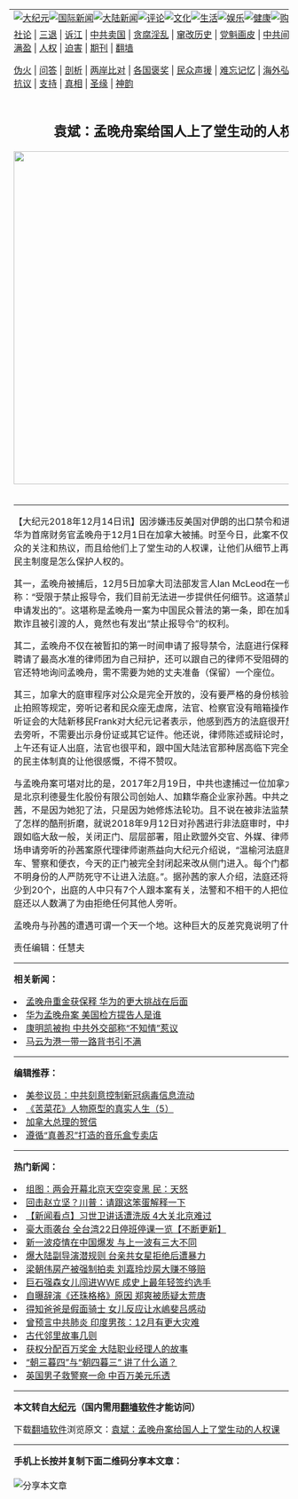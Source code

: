<a name="1" id="1" target="_blank"></a><span id="1"></span>
<table align=center border="0"><tr><td colspan="2" VALIGN=TOP><a href="https://github.com/ya2129/djy/blob/master/gb/nsc413.md#1"><img src="https://raw.githubusercontent.com/ya2129/www/master/t/djy/1.jpg" title="大纪元"></a><a href="https://github.com/ya2129/djy/blob/master/gb/n24hr.md#1"><img src="https://raw.githubusercontent.com/ya2129/www/master/t/djy/3.jpg" title="国际新闻"></a><a href="https://github.com/ya2129/djy/blob/master/gb/nsc413.md#1"><img src="https://raw.githubusercontent.com/ya2129/www/master/t/djy/4.jpg" title="大陆新闻"></a><a href="https://github.com/ya2129/djy/blob/master/gb/news392.md#1"><img src="https://raw.githubusercontent.com/ya2129/www/master/t/djy/5.jpg" title="评论"></a><a href="https://github.com/ya2129/djy/blob/master/gb/news2007.md#1"><img src="https://raw.githubusercontent.com/ya2129/www/master/t/djy/6.jpg" title="文化"></a><a href="https://github.com/ya2129/djy/blob/master/gb/news2008.md#1"><img src="https://raw.githubusercontent.com/ya2129/www/master/t/djy/7.jpg" title="生活"></a><a href="https://github.com/ya2129/djy/blob/master/gb/ncyule.md#1"><img src="https://raw.githubusercontent.com/ya2129/www/master/t/djy/8.jpg" title="娱乐"></a><a href="https://github.com/ya2129/djy/blob/master/gb/nsc1002.md#1"><img src="https://raw.githubusercontent.com/ya2129/www/master/t/djy/9.jpg" title="健康"><a href="https://www.youlucky.com"><img src="https://raw.githubusercontent.com/ya2129/www/master/t/djy/10.jpg" title="购物"></a><a href="https://donate.epochtimes.com/?utm_medium=epochtimes&utm_source=referral&utm_campaign=donate_button_djyarticleheader"><img src="https://raw.githubusercontent.com/ya2129/www/master/t/djy/12.jpg" title="捐款"></a></td></tr>
<tr><td colspan="2" VALIGN=TOP><a target="_blank" href="https://github.com/ya2129/djy/blob/master/gb/9p.md#1">社论</a> | <a target="_blank" href="https://github.com/ya2129/djy/blob/master/gb/nf5657.md#1">三退</a> | <a target="_blank" href="https://github.com/ya2129/djy/blob/master/gb/nf6124.md#1">诉江</a> | <a target="_blank" href="https://github.com/ya2129/djy/blob/master/gb/nf1176117.md#1">中共卖国</a> | <a target="_blank" href="https://github.com/ya2129/djy/blob/master/gb/nf5773.md#1">贪腐淫乱</a> | <a target="_blank" href="https://github.com/ya2129/djy/blob/master/gb/nf1176115.md#1">窜改历史</a> | <a target="_blank" href="https://github.com/ya2129/djy/blob/master/gb/nf1176107.md#1">党魁画皮</a> | <a target="_blank" href="https://github.com/ya2129/djy/blob/master/gb/nf1320400.md#1">中共间谍</a> | <a target="_blank" href="https://github.com/ya2129/djy/blob/master/gb/nf1176114.md#1">破坏传统</a> | <a target="_blank" href="https://github.com/ya2129/ntdtv/blob/master/gb/prog447_1.md#1">恶贯满盈</a> | <a target="_blank" href="https://github.com/ya2129/djy/blob/master/gb/ncid278.md#1">人权</a> | <a target="_blank" href="https://github.com/ya2129/djy/blob/master/gb/nf1176111.md#1">迫害</a> | <a target="_blank" href="https://gitlab.com/szzdlab/mh-qikan/blob/master/README.md#1">期刊</a> | <a target="_blank" href="https://github.com/ya2129/www/blob/master/README.md?zsrh#8">翻墙</a></p><p><a target="_blank" href="https://github.com/ya2129/djy/blob/master/gb/nf5562.md#1">伪火</a> | <a target="_blank" href="https://github.com/ya2129/djy/blob/master/gb/nf4378.md#1">问答</a> | <a target="_blank" href="https://github.com/ya2129/djy/blob/master/gb/nf5792.md#1">剖析</a> | <a target="_blank" href="https://github.com/ya2129/djy/blob/master/gb/nf5735.md#1">两岸比对</a> | <a target="_blank" href="https://github.com/ya2129/djy/blob/master/gb/nf6119.md#1">各国褒奖</a> | <a target="_blank" href="https://github.com/ya2129/djy/blob/master/gb/nf6120.md#1">民众声援</a> | <a target="_blank" href="https://github.com/ya2129/djy/blob/master/gb/nf1188594.md#1">难忘记忆</a> | <a target="_blank" href="https://github.com/ya2129/djy/blob/master/gb/nf3180.md#1">海外弘传</a> | <a target="_blank" href="https://github.com/ya2129/djy/blob/master/gb/nf5410.md#1">万人上访</a> | <a target="_blank" href="https://github.com/ya2129/ntdtv/blob/master/gb/prog1530_1.md#1">和平抗议</a> | <a target="_blank" href="https://github.com/ya2129/djy/blob/master/gb/nf4386.md#1">支持</a> | <a target="_blank" href="https://github.com/ya2129/djy/blob/master/gb/nf4389.md#1">真相</a> | <a target="_blank" href="https://github.com/ya2129/djy/blob/master/gb/nf5790.md#1">圣缘</a> | <a target="_blank" href="https://github.com/ya2129/djy/blob/master/gb/nf4786.md#1">神韵</a></td></tr>
<tr><td VALIGN=TOP width="626"><h2 align=center>袁斌：孟晚舟案给国人上了堂生动的人权课</h2>
<img width="600" src="https://i.epochtimes.com/assets/uploads/2020/05/11-12-e1590054400556-320x200.jpg" />
<h6></h6>
<hr>
	<p>【大纪元2018年12月14日讯】因涉嫌违反美国对伊朗的出口禁令和进行商业欺诈，华为首席财务官<ahref="https://github.com/ya2129/djy/blob/master/gb/tag/%E5%AD%9F%E6%99%9A%E8%88%9F.md#1">孟晚舟</a>于12月1日在加拿大被捕。时至今日，此案不仅引发了大陆民众的关注和热议，而且给他们上了堂生动的<ahref="https://github.com/ya2129/djy/blob/master/gb/tag/%E4%BA%BA%E6%9D%83.md#1">人权</a>课，让他们从细节上再次见识了西方民主制度是怎么保护人权的。</p>
<p>其一，<ahref="https://github.com/ya2129/djy/blob/master/gb/tag/%E5%AD%9F%E6%99%9A%E8%88%9F.md#1">孟晚舟</a>被捕后，12月5日加拿大司法部发言人Ian McLeod在一份声明中称：“受限于禁止报导令，我们目前无法进一步提供任何细节。这道禁止令是由孟女士申请发出的”。这堪称是孟晚舟一案为中国民众普法的第一条，即在加拿大，一个涉嫌欺诈且被引渡的人，竟然也有发出“禁止报导令”的权利。</p>
<p>其二，孟晚舟不仅在被暂扣的第一时间申请了报导禁令，法庭进行保释听证时，她又聘请了最高水准的律师团为自己辩护，还可以跟自己的律师不受阻碍的交谈，而且法官还特地询问孟晚舟，需不需要为她的丈夫准备（保留）一个座位。</p>
<p>其三，加拿大的庭审程序对公众是完全开放的，没有要严格的身份核验，只须遵守禁止拍照等规定，旁听记者和民众座无虚席，法官、检察官没有暗箱操作的空间。参加听证会的大陆新移民Frank对大纪元记者表示，他感到西方的法庭很开放，进到法庭去旁听，不需要出示身份证或其它证件。他还说，律师陈述或辩论时，很注重细节，上午还有证人出庭，法官也很平和，跟中国大陆法官那种居高临下完全不一样，西方的民主体制真的让他很感慨，不得不赞叹。</p>
<p>与孟晚舟案可堪对比的是，2017年2月19日，中共也逮捕过一位加拿大公民，她就是北京利德曼生化股份有限公司创始人、加籍华裔企业家<ahref="https://github.com/ya2129/djy/blob/master/gb/tag/%E5%AD%99%E8%8C%9C.md#1">孙茜</a>。中共之所以逮捕孙茜，不是因为她犯了法，只是因为她修炼法轮功。且不说在被非法监禁期间孙茜遭受了怎样的酷刑折磨，就说2018年9月12日对孙茜进行非法庭审时，中共法院简直就跟如临大敌一般，关闭正门、层层部署，阻止欧盟外交官、外媒、律师等旁听。到现场申请旁听的孙茜案原代理律师谢燕益向大纪元介绍说，“温榆河法庭周围有很多警车、警察和便衣，今天的正门被完全封闭起来改从侧门进入。每个门都由众多警察及不明身份的人严防死守不让进入法庭。”。据孙茜的家人介绍，法庭还将庭审的椅子减少到20个，出庭的人中只有7个人跟本案有关，法警和不相干的人把位置占去了。法庭还以人数满了为由拒绝任何其他人旁听。</p>
<p>孟晚舟与<ahref="https://github.com/ya2129/djy/blob/master/gb/tag/%E5%AD%99%E8%8C%9C.md#1">孙茜</a>的遭遇可谓一个天一个地。这种巨大的反差究竟说明了什么？你懂的！</p>
<p>责任编辑：任慧夫</p>
	
<hr>


<strong>相关新闻：</strong>
<li><a href="https://github.com/ya2129/djy/blob/master/gb/18/12/10/n10902085.md#1">孟晚舟重金获保释 华为的更大挑战在后面</a></li>
<li><a href="https://github.com/ya2129/djy/blob/master/gb/18/12/12/n10907015.md#1">华为孟晚舟案 美国检方提告人是谁</a></li>
<li><a href="https://github.com/ya2129/djy/blob/master/gb/18/12/12/n10907072.md#1">康明凯被拘 中共外交部称“不知情”惹议</a></li>
<li><a href="https://github.com/ya2129/djy/blob/master/gb/18/12/13/n10907323.md#1">马云为港一带一路背书引不满</a></li>
<hr>


<strong>编辑推荐：</strong>
<li><a href="https://github.com/onzhi266/djy/blob/master/gb/20/2/22/n11887949.md#1">美参议员：中共刻意控制新冠病毒信息流动</a></li>
<li><a href="https://github.com/tsiac2612/djy/blob/master/gb/18/1/11/n10048859.md#1" target="_blank">《苦菜花》人物原型的真实人生（5）</a></li><li><a href="https://github.com/ya2129/djy/blob/master/gb/15/12/10/n4593139.md?dfh#1" target="_blank">加拿大总理的贺信</a></li><li><a href="https://github.com/tsiac2612/djy/blob/master/gb/19/12/23/n11741059.md#1" target="_blank">遵循“真善忍”打造的音乐盒专卖店</a></li>
<hr>

<strong>热门新闻：</strong>
<li><a href="https://github.com/ya2129/djy/blob/master/gb/20/5/21/n12126108.md#1">组图：两会开幕北京天空突变黑 民：天怒</a></li>
<li><a href="https://github.com/ya2129/djy/blob/master/gb/20/5/20/n12124357.md#1">回击赵立坚？川普：请跟这笨蛋解释一下</a></li>
<li><a href="https://github.com/ya2129/djy/blob/master/gb/20/5/19/n12122351.md#1">【新闻看点】习世卫讲话遭洗版 4大关北京难过</a></li>
<li><a href="https://github.com/ya2129/djy/blob/master/gb/20/5/21/n12126990.md#1">豪大雨袭台 全台湾22日停班停课一览【不断更新】</a></li>
<li><a href="https://github.com/ya2129/djy/blob/master/gb/20/5/20/n12123695.md#1">新一波疫情在中国爆发 与上一波有三大不同</a></li>
<li><a href="https://github.com/ya2129/djy/blob/master/gb/20/5/19/n12121988.md#1">爆大陆副导演潜规则 台亲共女星拒绝后遭暴力</a></li>
<li><a href="https://github.com/ya2129/djy/blob/master/gb/20/5/20/n12124356.md#1">梁朝伟房产被强制拍卖 刘嘉玲炒房大赚不够赔</a></li>
<li><a href="https://github.com/ya2129/djy/blob/master/gb/20/5/18/n12119095.md#1">巨石强森女儿闯进WWE 成史上最年轻签约选手</a></li>
<li><a href="https://github.com/ya2129/djy/blob/master/gb/20/5/20/n12124884.md#1">自曝辞演《还珠格格》原因 郑爽被质疑太荒唐</a></li>
<li><a href="https://github.com/ya2129/djy/blob/master/gb/20/5/20/n12122671.md#1">得知爸爸是假面骑士 女儿反应让水嶋斐吕感动</a></li>
<li><a href="https://github.com/ya2129/djy/blob/master/gb/20/5/19/n12120346.md#1">曾预言中共肺炎 印度男孩：12月有更大灾难</a></li>
<li><a href="https://github.com/ya2129/djy/blob/master/gb/10/7/18/n2969582.md#1">古代邻里故事几则</a></li>
<li><a href="https://github.com/ya2129/djy/blob/master/gb/20/5/21/n12125394.md#1">获权分配百万奖金 大陆职业经理人的故事</a></li>
<li><a href="https://github.com/ya2129/djy/blob/master/gb/20/5/14/n12108060.md#1">“朝三暮四”与“朝四暮三” 讲了什么道？</a></li>
<li><a href="https://github.com/ya2129/djy/blob/master/gb/20/5/19/n12120654.md#1">英国男子救警察一命 中百万美元乐透</a></li>
<hr>

<strong>本文转自<a href="https://www.epochtimes.com">大纪元</a>（国内需用<a href="https://github.com/ya2129/www/blob/master/README.md#8">翻墙软件</a>才能访问）</strong><p>下载<a href="https://github.com/ya2129/www/blob/master/README.md#8">翻墙软件</a>浏览原文：<a href="https://www.epochtimes.com/gb/18/12/13/n10909376.htm">袁斌：孟晚舟案给国人上了堂生动的人权课</a></p><hr>

<strong>手机上长按并复制下面二维码分享本文章：</strong><br><br><img src="http://d1p1.ip.zn2.us/v.php?action=qrcode&url=https://github.com/ya2129/djy/blob/master/gb/18/12/13/n10909376.md%231" title="分享本文章"></td><td VALIGN=TOP><a href="https://github.com/ya2129/djy/blob/master/gb/16/1/21/n4622075.md?dfh#1" target="_blank"><img src="https://raw.githubusercontent.com/ya2129/djy/master/gb/300/wei-f1.jpg" title="中共的伪火骗局"  alt="中共的伪火骗局"></a><br><a href="https://github.com/ya2129/www/blob/master/README.md?dfh#9" target="_blank"><img src="https://raw.githubusercontent.com/ya2129/djy/master/gb/300/yong-h.jpg" title="永恒的见证"  alt="永恒的见证"></a><br><a href="https://github.com/ya2129/djy/blob/master/gb/13/9/29/n3974789.md?dfh#1" target="_blank"><img src="https://raw.githubusercontent.com/ya2129/djy/master/gb/300/shang-lnz.jpg" title="善良女子被中共投男牢"  alt="善良女子被中共投男牢"></a><br><a href="https://github.com/ya2129/djy/blob/master/gb/16/3/16/n4663449.md?dfh#1" target="_blank"><img src="https://raw.githubusercontent.com/ya2129/djy/master/gb/300/huo-z3.jpg" title="警卫目击活摘器官"  alt="警卫目击活摘器官"></a><br><a href="https://github.com/ya2129/djy/blob/master/gb/16/8/7/n8177641.md?dfh#1" target="_blank"><img src="https://raw.githubusercontent.com/ya2129/djy/master/gb/300/huo-z4.jpg" title="证人描述活摘恐怖"  alt="证人描述活摘恐怖"></a><br><a href="https://github.com/ya2129/djy/blob/master/gb/10/4/19/n2881569.md?dfh#1" target="_blank"><img src="https://raw.githubusercontent.com/ya2129/djy/master/gb/300/huo-z1.jpg" title="揭开活摘器官黑幕"  alt="揭开活摘器官黑幕"></a><br><a href="https://github.com/ya2129/djy/blob/master/gb/10/11/7/n3077476.md?dfh#1" target="_blank"><img src="https://raw.githubusercontent.com/ya2129/djy/master/gb/300/ma-ks.jpg" title="马克思的成魔之路"  alt="马克思的成魔之路"></a><br><a href="https://github.com/ya2129/djy/blob/master/gb/14/6/9/n4173977.md?dfh#1" target="_blank"><img src="https://raw.githubusercontent.com/ya2129/djy/master/gb/300/chang-zs.jpg" title="藏字石 蕴天机"  alt="藏字石 蕴天机"></a><br><a href="https://github.com/ya2129/djy/blob/master/gb/18/5/10/n10381511.md?dfh#1" target="_blank"><img src="https://raw.githubusercontent.com/ya2129/djy/master/gb/300/st1.jpg" title="关注3亿人三退"  alt="关注3亿人三退"></a><br><a href="https://github.com/ya2129/djy/blob/master/gb/18/3/21/n10237682.md?dfh#1" target="_blank"><img src="https://raw.githubusercontent.com/ya2129/djy/master/gb/300/jie-t.jpg" title="解体中共复兴中华"  alt="解体中共复兴中华"></a><br><a href="https://github.com/ya2129/djy/blob/master/gb/9/2/9/n2422991.md?dfh#1" target="_blank"><img src="https://raw.githubusercontent.com/ya2129/djy/master/gb/300/gao-zs.jpg" title="中共迫害良心律师"  alt="中共迫害良心律师"></a><br><a href="https://github.com/ya2129/djy/blob/master/gb/18/12/9/n10900044.md?dfh#1" target="_blank"><img src="https://raw.githubusercontent.com/ya2129/djy/master/gb/300/sj1.jpg" title="303万人举报江泽民"  alt="303万人举报江泽民"></a><br><a href="https://github.com/ya2129/djy/blob/master/gb/18/8/28/n10672014.md?dfh#1" target="_blank"><img src="https://raw.githubusercontent.com/ya2129/djy/master/gb/300/sj2.jpg" title="这些官员为何起诉江泽民"  alt="这些官员为何起诉江泽民"></a><br><a href="https://github.com/ya2129/djy/blob/master/gb/8/12/18/n2367165.md?dfh#1" target="_blank"><img src="https://raw.githubusercontent.com/ya2129/djy/master/gb/300/liangan.jpg" title="海峡两岸的强烈对比"  alt="海峡两岸的强烈对比"></a><br><a href="https://github.com/ya2129/djy/blob/master/gb/15/12/10/n4593139.md?dfh#1" target="_blank"><img src="https://raw.githubusercontent.com/ya2129/djy/master/gb/300/jia-ndzl.jpg" title="加拿大总理的贺信"  alt="加拿大总理的贺信"></a><br><a href="https://github.com/ya2129/djy/blob/master/gb/11/6/17/n3289382.md?dfh#1" target="_blank"><img src="https://raw.githubusercontent.com/ya2129/djy/master/gb/300/xiao-wd.jpg" title="探寻真相兼听则明"  alt="探寻真相兼听则明"></a><br><a href="https://github.com/ya2129/djy/blob/master/gb/18/10/27/n10812623.md?dfh#1" target="_blank"><img src="https://raw.githubusercontent.com/ya2129/djy/master/gb/300/yindu.jpg" title="印度媒体报道东方"  alt="印度媒体报道东方"></a><br><a href="https://github.com/ya2129/djy/blob/master/gb/18/6/9/n10469652.md?dfh#1" target="_blank"><img src="https://raw.githubusercontent.com/ya2129/djy/master/gb/300/xie-j.jpg" title="不一样的海外校园"  alt="不一样的海外校园"></a><br><a href="https://github.com/ya2129/djy/blob/master/gb/7/4/5/n1669415.md?dfh#1" target="_blank"><img src="https://raw.githubusercontent.com/ya2129/djy/master/gb/300/li-up.jpg" title="从大师到徒弟的传奇"  alt="从大师到徒弟的传奇"></a><br><a href="https://github.com/ya2129/djy/blob/master/gb/17/5/26/n9191512.md?dfh#1" target="_blank"><img src="https://raw.githubusercontent.com/ya2129/djy/master/gb/300/zfl2.jpg" title="亿万人与东方一本奇书"  alt="亿万人与东方一本奇书"></a><br><a href="https://github.com/ya2129/djy/blob/master/gb/13/11/27/n4020290.md?dfh#1" target="_blank"><img src="https://raw.githubusercontent.com/ya2129/djy/master/gb/300/zhen-h.jpg" title="大陆见不到的震撼场面"  alt="大陆见不到的震撼场面"></a><br><a href="https://github.com/ya2129/djy/blob/master/gb/15/7/17/n4482910.md?dfh#1" target="_blank"><img src="https://raw.githubusercontent.com/ya2129/djy/master/gb/300/dalu-sk.jpg" title="人心向善 大陆当初盛况"  alt="人心向善 大陆当初盛况"></a><br><a href="https://github.com/ya2129/djy/blob/master/gb/19/1/5/n10955468.md?dfh#1" target="_blank"><img src="https://raw.githubusercontent.com/ya2129/djy/master/gb/300/zfl1.jpg" title="追寻真理 这书讲什么"  alt="追寻真理 这书讲什么"></a><br><a href="https://github.com/ya2129/www/blob/master/README.md?dfh#1" target="_blank"><img src="https://raw.githubusercontent.com/ya2129/djy/master/gb/300/fq1.jpg" title="下载免费翻墙软件"  alt="下载免费翻墙软件"></a><br></td></tr></table>
